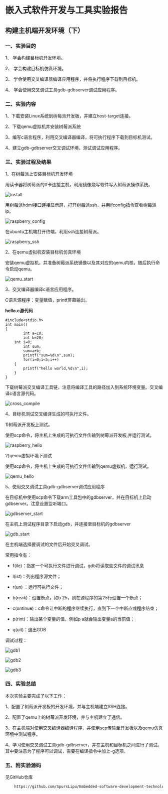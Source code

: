 # 嵌入式软件开发与工具实验报告
## 构建主机端开发环境（下）
### 一、实验目的
1、	学会构建目标机开发环境。

2、	学会构建目标机仿真环境。

3、	学会使用交叉编译器编译应用程序，并将执行程序下载到目标机。

4、	学会使用交叉调试工具gdb-gdbserver调试应用程序。


### 二、实验内容
1、下载安装Linux系统到树莓派开发板，并建立host-target连接。

2、下载qemu虚拟机并安装树莓派系统

3、编写c语言程序，利用交叉编译器编译，将可执行程序下载到目标机测试。

4、建立gdb-gdbserver交叉调试环境，测试调试应用程序。

### 三、实验过程及结果
1、在树莓派上安装目标机开发环境

用读卡器将树莓派的tf卡连接主机，利用镜像烧写软件写入树莓派操作系统。

![install](https://github.com/SpursLipu/Embedded-software-development-technology-and-tools-/blob/master/coursework4/images/install.jpg)

用树莓派hdmi接口连接显示屏，打开树莓派ssh，并用ifconfig指令查看树莓派ip。

![raspberry_config](https://github.com/SpursLipu/Embedded-software-development-technology-and-tools-/blob/master/coursework4/images/raspberry_config.png)

在ubuntu主机端打开终端，利用ssh连接树莓派。

![raspberry_ssh](https://github.com/SpursLipu/Embedded-software-development-technology-and-tools-/blob/master/coursework4/images/raspberry_ssh.png)

2、在qemu虚拟机安装目标机仿真环境

安装qemu虚拟机，并准备树莓派系统镜像以及其对应的qemu内核，随后执行命令启动qemu。

![qemu_start](https://github.com/SpursLipu/Embedded-software-development-technology-and-tools-/blob/master/coursework4/images/qemu_start.png)

3、交叉编译器编译c语言应用程序。

C语言源程序：变量赋值，printf屏幕输出。

**hello.c源代码**
```
#include<stdio.h>
int main()
{
        int a=10;
        int b=20;
	int i=0;
        int sum;
        sum=a+b;
        printf("sum=%d\n",sum);
        for(i=0;i<5;i++)
    {
        printf("hello world,%d\n",i);     
    }
}
```

下载树莓派交叉编译工具链，注意将编译工具的路径加入到系统环境变量。交叉编译c语言源代码。

![cross_compile](https://github.com/SpursLipu/Embedded-software-development-technology-and-tools-/blob/master/coursework4/images/cross_compile.png)

4、目标机测试交叉编译生成的可执行文件。

1)树莓派开发板上测试。

使用scp命令，将主机上生成的可执行文件传输到树莓派开发板,并运行测试。

![raspberry_hello](https://github.com/SpursLipu/Embedded-software-development-technology-and-tools-/blob/master/coursework4/images/raspberry_hello.png)

2)qemu虚拟环境下测试

使用scp命令，将主机上生成的可执行文件传输到qemu虚拟机，运行测试。

![qemu_hello](https://github.com/SpursLipu/Embedded-software-development-technology-and-tools-/blob/master/coursework4/images/qemu_hello.png)

5、使用交叉调试工具gdb-gdbserver调试应用程序

在目标机中使用scp命令下载arm工具包中的gdbserver，并在目标机上启动gdbserver。注意设置监听端口。

![gdbserver_start](https://github.com/SpursLipu/Embedded-software-development-technology-and-tools-/blob/master/coursework4/images/gdbserver_start.png)

在主机上测试程序目录下启动gdb，并连接至目标机的gdbserver

![gdb_start](https://github.com/SpursLipu/Embedded-software-development-technology-and-tools-/blob/master/coursework4/images/gdb_start.png)

在主机端选择要调试的文件后开始交叉调试。

常用指令有：
- f(ile)：指定一个可执行文件进行调试，gdb将读取些文件的调试讯息

- l(ist)：列出程序源文件；

- r(un) ：运行可执行文件；

- b(reak)：设置断点，如b 25，则在源程序的第25行设置一个断点；

- c(ontinue)：c命令让中断的程序继续执行，直到下一个中断点或程序结束；

- p(rint)：输出某个变量的值，例如p a就会输出变量a的当前值；

- q(uit)：退出GDB

调试过程：

![gdb1](https://github.com/SpursLipu/Embedded-software-development-technology-and-tools-/blob/master/coursework4/images/gdb1.png)

![gdb2](https://github.com/SpursLipu/Embedded-software-development-technology-and-tools-/blob/master/coursework4/images/gdb2.png)

![gdb3](https://github.com/SpursLipu/Embedded-software-development-technology-and-tools-/blob/master/coursework4/images/gdb3.png)


### 四、实验总结

本次实验主要完成了以下工作：

1、配置了树莓派开发板的开发环境，并与主机端建立SSH连接。

2、配置了qemu上的树莓派开发环境，并与主机建立了通信。

3、在主机端对使用交叉编译器编译程序，并使用scp传输至开发板以及qemu仿真环境中测试程序。

4、学习使用交叉调试工具gdb-gdbserver，并在主机和目标机之间进行了测试。其中要注意为了程序可以调试，需要在编译指令中加上-g选项。


### 五、附实验源码
见GitHub仓库
```bash
    https://github.com/SpursLipu/Embedded-software-development-technology-and-tools-/tree/master/coursework4/code
```